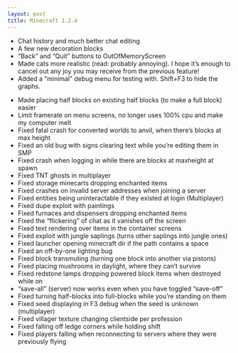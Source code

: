 ```yaml
---
layout: post
title: Minecraft 1.2.4
---
```

+ Chat history and much better chat editing
+ A few new decoration blocks
+ “Back” and “Quit” buttons to OutOfMemoryScreen
+ Made cats more realistic (read: probably annoying). I hope it’s enough to cancel out any joy you may receive from the previous feature!
+ Added a “minimal” debug menu for testing with. Shift+F3 to hide the graphs.
* Made placing half blocks on existing half blocks (to make a full block) easier
* Limit framerate on menu screens, no longer uses 100% cpu and make my computer melt
* Fixed fatal crash for converted worlds to anvil, when there’s blocks at max height
* Fixed an old bug with signs clearing text while you’re editing them in SMP
* Fixed crash when logging in while there are blocks at maxheight at spawn
* Fixed TNT ghosts in multiplayer
* Fixed storage minecarts dropping enchanted items
* Fixed crashes on invalid server addresses when joining a server
* Fixed entities being uninteractable if they existed at login (Multiplayer)
* Fixed dupe exploit with paintings
* Fixed furnaces and dispensers dropping enchanted items
* Fixed the “flickering” of chat as it vanishes off the screen
* Fixed text rendering over items in the container screens
* Fixed exploit with jungle saplings (turns other saplings into jungle ones)
* Fixed launcher opening minecraft dir if the path contains a space
* Fixed an off-by-one lighting bug
* Fixed block transmuting (turning one block into another via pistons)
* Fixed placing mushrooms in daylight, where they can’t survive
* Fixed redstone lamps dropping powered block items when destroyed while on
* “save-all” (server) now works even when you have toggled “save-off”
* Fixed turning half-blocks into full-blocks while you’re standing on them
* Fixed seed displaying in F3 debug when the seed is unknown (multiplayer)
* Fixed villager texture changing clientside per profession
* Fixed falling off ledge corners while holding shift
* Fixed players falling when reconnecting to servers where they were previously flying 